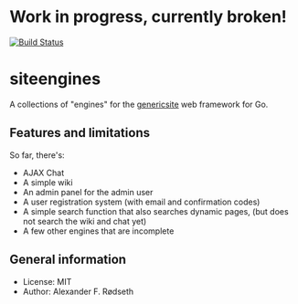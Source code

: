 # Work in progress, currently broken!

[![Build Status](https://travis-ci.com/xyproto/siteengines.svg?branch=master)](https://travis-ci.com/xyproto/siteengines)

# siteengines

A collections of "engines" for the [genericsite](https://github.com/xyproto/genericsite) web framework for Go.

Features and limitations
------------------------

So far, there's:

* AJAX Chat
* A simple wiki
* An admin panel for the admin user
* A user registration system (with email and confirmation codes)
* A simple search function that also searches dynamic pages, (but does not search the wiki and chat yet)
* A few other engines that are incomplete

General information
-------------------

* License: MIT
* Author: Alexander F. Rødseth
